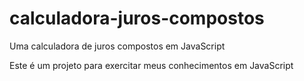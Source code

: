 # calculadora-juros-compostos
Uma calculadora de juros compostos em JavaScript

Este é um projeto para exercitar meus conhecimentos em JavaScript 
